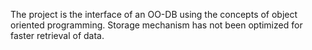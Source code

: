 The project is the interface of an OO-DB using the concepts of object oriented programming.
Storage mechanism has not been optimized for faster retrieval of data.
